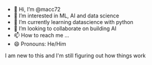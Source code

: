 - 👋 Hi, I’m @macc72
- 👀 I’m interested in ML, AI and data science
- 🌱 I’m currently learning datascience with python
- 💞️ I’m looking to collaborate on building AI 
- 📫 How to reach me ...
- 😄 Pronouns: He/Him

<!---
macc72/macc72 is a ✨ special ✨ repository because its `README.md` (this file) appears on your GitHub profile.
You can click the Preview link to take a look at your changes.
---> I am new to this and I'm still figuring out how things work
